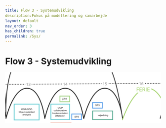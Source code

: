```yaml
---
title: Flow 3 - Systemudvikling
description:Fokus på modellering og samarbejde
layout: default
nav_order: 3
has_children: true
permalink: /Sys/
---
```

# Flow 3 - Systemudvikling
![Learning arches](../assets/images/learningArchesFlow3.png)
